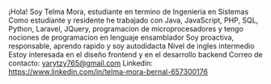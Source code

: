 ¡Hola! Soy Telma Mora, estudiante en termino de Ingenieria en Sistemas
Como estudiante y residente he trabajado con Java, JavaScript, PHP, SQL, Python, Laravel, JQuery, programacion de microprocesadores y tengo nociones de programacion en lenguaje ensamblador
Soy proactiva, responsable, aprendo rapido y soy autodidacta
Nivel de ingles intermedio 
Estoy interesada en el diseño frontend y en el desarrollo backend 
Correo de contacto: yarytzy765@gmail.com
Linkedin: https://www.linkedin.com/in/telma-mora-bernal-657300176
